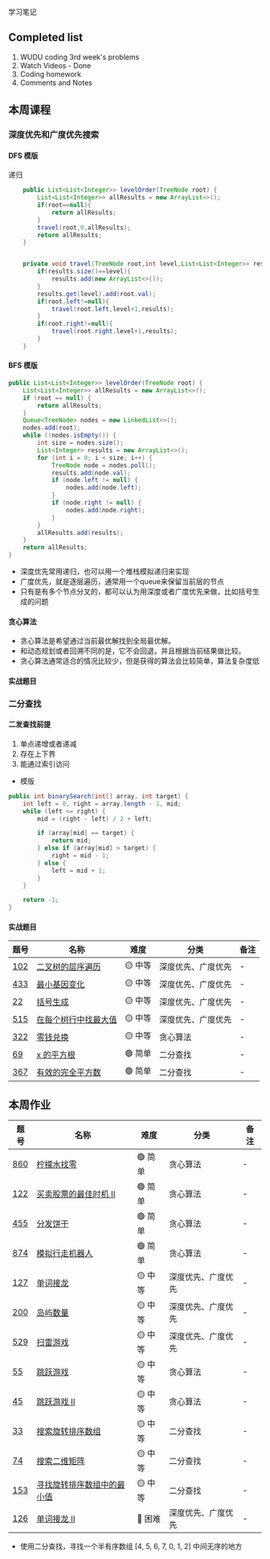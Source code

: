 学习笔记

## Completed list
1. WUDU coding 3rd week's problems
1. Watch Videos - Done
1. Coding homework
1. Comments and Notes

## 本周课程

### 深度优先和广度优先搜索

#### DFS 模版
递归
```java
    public List<List<Integer>> levelOrder(TreeNode root) {
        List<List<Integer>> allResults = new ArrayList<>();
        if(root==null){
            return allResults;
        }
        travel(root,0,allResults);
        return allResults;
    }


    private void travel(TreeNode root,int level,List<List<Integer>> results){
        if(results.size()==level){
            results.add(new ArrayList<>());
        }
        results.get(level).add(root.val);
        if(root.left!=null){
            travel(root.left,level+1,results);
        }
        if(root.right!=null){
            travel(root.right,level+1,results);
        }
    }
```

#### BFS 模版
```java
public List<List<Integer>> levelOrder(TreeNode root) {
    List<List<Integer>> allResults = new ArrayList<>();
    if (root == null) {
        return allResults;
    }
    Queue<TreeNode> nodes = new LinkedList<>();
    nodes.add(root);
    while (!nodes.isEmpty()) {
        int size = nodes.size();
        List<Integer> results = new ArrayList<>();
        for (int i = 0; i < size; i++) {
            TreeNode node = nodes.poll();
            results.add(node.val);
            if (node.left != null) {
                nodes.add(node.left);
            }
            if (node.right != null) {
                nodes.add(node.right);
            }
        }
        allResults.add(results);
    }
    return allResults;
}
```

- 深度优先常用递归，也可以用一个堆栈模拟递归来实现
- 广度优先，就是逐层遍历，通常用一个queue来保留当前层的节点
- 只有是有多个节点分叉的，都可以认为用深度或者广度优先来做，比如括号生成的问题

#### 贪心算法
- 贪心算法是希望通过当前最优解找到全局最优解。
- 和动态规划或者回溯不同的是，它不会回退，并且根据当前结果做比较。
- 贪心算法通常适合的情况比较少，但是获得的算法会比较简单，算法复杂度低

#### 实战题目


### 二分查找

#### 二发查找前提
1. 单点递增或者递减
1. 存在上下界
1. 能通过索引访问

- 模版
```java
public int binarySearch(int[] array, int target) {
    int left = 0, right = array.length - 1, mid;
    while (left <= right) {
        mid = (right - left) / 2 + left;

        if (array[mid] == target) {
            return mid;
        } else if (array[mid] > target) {
            right = mid - 1;
        } else {
            left = mid + 1;
        }
    }

    return -1;
}
```

#### 实战题目

| 题号 | 名称 | 难度 | 分类 | 备注 |
| --- | --- | --- | --- | --- |
| [102](https://leetcode.com/problems/binary-tree-level-order-traversal/discuss/?currentPage=1&orderBy=most_votes&query=) | [二叉树的层序遍历](https://leetcode-cn.com/problems/binary-tree-level-order-traversal/)| 🟡 中等 | 深度优先、广度优先 | - |
| [433](https://leetcode.com/problems/minimum-genetic-mutation/discuss/?currentPage=1&orderBy=most_votes&query=) | [最小基因变化](https://leetcode-cn.com/problems/minimum-genetic-mutation/)| 🟡 中等 | 深度优先、广度优先 | - |
| [22](https://leetcode.com/problems/generate-parentheses/discuss/?currentPage=1&orderBy=most_votes&query=) | [括号生成](https://leetcode-cn.com/problems/generate-parentheses/)| 🟡 中等 | 深度优先、广度优先 | - |
| [515](https://leetcode.com/problems/find-largest-value-in-each-tree-row/discuss/?currentPage=1&orderBy=most_votes&query=) | [在每个树行中找最大值](https://leetcode-cn.com/problems/find-largest-value-in-each-tree-row/)| 🟡 中等 | 深度优先、广度优先 | - |
| [322](https://leetcode.com/problems/coin-change/discuss/?currentPage=1&orderBy=most_votes&query=) | [零钱兑换](https://leetcode-cn.com/problems/coin-change/)| 🟡 中等 | 贪心算法 | - |
| [69](https://leetcode.com/problems/sqrtx/discuss/?currentPage=1&orderBy=most_votes&query=) | [x 的平方根](https://leetcode-cn.com/problems/sqrtx/)| 🟢 简单 | 二分查找 | - |
| [367](https://leetcode.com/problems/valid-perfect-square/discuss/?currentPage=1&orderBy=most_votes&query=) | [有效的完全平方数](https://leetcode-cn.com/problems/valid-perfect-square/)| 🟢 简单 | 二分查找 | - |


## 本周作业

| 题号 | 名称 | 难度 | 分类 | 备注 |
| --- | --- | --- | --- | --- |
| [860](https://leetcode.com/problems/lemonade-change/discuss/?currentPage=1&orderBy=most_votes&query=) | [柠檬水找零]()| 🟢 简单 | 贪心算法 | - |
| [122](https://leetcode.com/problems/best-time-to-buy-and-sell-stock-ii/discuss/?currentPage=1&orderBy=most_votes&query=) | [买卖股票的最佳时机 II]()| 🟢 简单 | 贪心算法 | - |
| [455](https://leetcode.com/problems/assign-cookies/discuss/?currentPage=1&orderBy=most_votes&query=) | [分发饼干]()| 🟢 简单 | 贪心算法 | - |
| [874](https://leetcode.com/problems/walking-robot-simulation/discuss/?currentPage=1&orderBy=most_votes&query=) | [模拟行走机器人]()| 🟢 简单 | 贪心算法 | - |
| [127](https://leetcode.com/problems/word-ladder/discuss/?currentPage=1&orderBy=most_votes&query=) | [单词接龙]()| 🟡 中等 | 深度优先、广度优先 | - |
| [200](https://leetcode.com/problems/number-of-islands/discuss/?currentPage=1&orderBy=most_votes&query=) | [岛屿数量]()| 🟡 中等 | 深度优先、广度优先 | - |
| [529](https://leetcode.com/problems/minesweeper/discuss/?currentPage=1&orderBy=most_votes&query=) | [扫雷游戏]()| 🟡 中等 | 深度优先、广度优先 | - |
| [55](https://leetcode.com/problems/jump-game/discuss/?currentPage=1&orderBy=most_votes&query=) | [跳跃游戏]()| 🟡 中等 | 贪心算法 | - |
| [45](https://leetcode.com/problems/jump-game-ii/discuss/?currentPage=1&orderBy=most_votes&query=) | [跳跃游戏 II]()| 🟡 中等 | 贪心算法 | - |
| [33](https://leetcode.com/problems/search-in-rotated-sorted-array/discuss/?currentPage=1&orderBy=most_votes&query=) | [搜索旋转排序数组]()| 🟡 中等 | 二分查找 | - |
| [74](https://leetcode.com/problems/search-a-2d-matrix/discuss/?currentPage=1&orderBy=most_votes&query=) | [搜索二维矩阵]()| 🟡 中等 | 二分查找 | - |
| [153](https://leetcode.com/problems/find-minimum-in-rotated-sorted-array/discuss/?currentPage=1&orderBy=most_votes&query=) | [寻找旋转排序数组中的最小值]()| 🟡 中等 | 二分查找 | - |
| [126](https://leetcode.com/problems/word-ladder-ii/discuss/?currentPage=1&orderBy=most_votes&query=) | [单词接龙 II]()| 🔴 困难 | 深度优先、广度优先 | - |

- 使用二分查找，寻找一个半有序数组 [4, 5, 6, 7, 0, 1, 2] 中间无序的地方